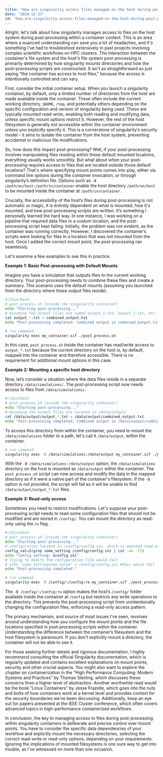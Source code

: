 ```yaml
---
title: "How are singularity access files managed on the host during post-processing?"
date: "2024-12-23"
id: "how-are-singularity-access-files-managed-on-the-host-during-post-processing"
---
```


Alright, let's talk about how singularity manages access to files on the host system during post-processing within a container context. This is an area where a nuanced understanding can save you a lot of headaches, and it's something I've had to troubleshoot extensively in past projects involving complex scientific workflows on HPC clusters. The interaction between the container's file system and the host's file system post-processing is primarily determined by how singularity mounts directories and how the post-processing scripts are constructed. It isn't as straightforward as just saying "the container has access to host files," because the access is intentionally controlled and can vary.

First, consider the initial container setup. When you launch a singularity container, by default, only a limited number of directories from the host are made available inside the container. These often include the current working directory, `$HOME`, `/tmp`, and potentially others depending on the specific configuration and version of singularity being used. These are typically mounted *read-write*, enabling both reading and modifying data, unless specific mount options restrict it. However, the rest of the host filesystem is generally *not* accessible within the container environment unless you explicitly specify it. This is a cornerstone of singularity’s security model – it aims to isolate the container from the host system, preventing accidental or malicious file modifications.

So, how does this impact post-processing? Well, if your post-processing involves manipulating files residing within these default mounted locations, everything usually works smoothly. But what about when your post-processing requires access to files that are located outside those default locations? That's where specifying mount points comes into play, either via command line options during the container invocation, or through singularity’s definition file. Options such as `-B /path/on/host:/path/in/container` enable the host directory `/path/on/host` to be mounted inside the container at `/path/in/container`.

Crucially, the accessibility of the host’s files during post-processing is not automatic or magic, it is entirely dependent on what is mounted, how it's mounted, and how post-processing scripts are written. It’s something I personally learned the hard way. In one instance, I was working on a pipeline that required data files in a custom location, and the post-processing script kept failing. Initially, the problem was not evident, as the container was running correctly. However, I discovered the container’s scripts were looking for files in a location that was not mounted from the host. Once I added the correct mount point, the post-processing ran seamlessly.

Let's examine a few examples to see this in practice.

**Example 1: Basic Post-processing with Default Mounts**

Imagine you have a simulation that outputs files to the current working directory. Your post-processing needs to combine these files and create a summary. This scenario uses the default mounts (assuming you launched from the directory where these output files reside).

```bash
#!/bin/bash
# post_process.sh (inside the singularity container)
echo "Starting post-processing..."
# Assuming the output files are named output_1.txt, output_2.txt, etc.
cat output_*.txt > combined_output.txt
echo "Post-processing completed. Combined output in combined_output.txt"
```

```bash
# run command
singularity exec my_container.sif ./post_process.sh
```

In this case, `post_process.sh` inside the container has read/write access to `output_*.txt` because the current directory on the host is, by default, mapped into the container and therefore accessible. There is no requirement for additional mount options in this case.

**Example 2: Mounting a specific host directory**

Now, let’s consider a situation where the data files reside in a separate directory `/data/simulations/`. The post-processing script now needs access to files from `/data/simulations/`.

```bash
#!/bin/bash
# post_process.sh (inside the singularity container)
echo "Starting post-processing..."
# Assuming the output files are located in /data/output/
cat /data/output/output_*.txt > /data/output/combined_output.txt
echo "Post-processing completed. Combined output in /data/output/combined_output.txt"
```

To access this directory from within the container, you need to mount the `/data/simulations` folder to a path, let's call it `/data/output`, within the container.

```bash
# run command
singularity exec -B /data/simulations:/data/output my_container.sif ./post_process.sh
```

With the `-B /data/simulations:/data/output` option, the `/data/simulations` directory on the host is mounted as `/data/output` within the container. The `post_process.sh` script can now access and modify the data in the mapped directory as if it were a native part of the container's filesystem. If the `-B` option is not provided, the script will fail as it will be unable to find `/data/output/output_*.txt` files.

**Example 3: Read-only access**

Sometimes you need to restrict modifications. Let's suppose your post-processing script needs to read some configuration files that should not be modified and are stored in `/config/`. You can mount the directory as read-only using the `ro` flag.

```bash
#!/bin/bash
# post_process.sh (inside the singularity container)
echo "Starting post-processing..."
# configuration located in /config/config.ini, which is mounted read-only from host
config_val=$(grep some_setting /config/config.ini | cut -d= -f2)
echo "Config setting: $config_val"
# Trying to modify the configuration file would fail
# echo "some_setting=new_value" > /config/config.ini #this would fail
echo "Post-processing completed."
```

```bash
# run command
singularity exec -B /config/:/config:ro my_container.sif ./post_process.sh
```

The `-B /config/:/config:ro` option makes the host’s `/config/` folder available inside the container at `/config` but restricts any write operations to the directory. This prevents the post-processing script from unintentionally changing the configuration files, enforcing a read-only access pattern.

The primary mechanism, and source of most issues I've seen, revolves around understanding how you configure the mount points and the file locations specified in post-processing scripts within the container. Understanding the difference between the container’s filesystem and the host filesystem is paramount. If you don't explicitly mount a directory, the container will not be able to see it.

For those seeking further details and rigorous documentation, I highly recommend consulting the official Singularity documentation, which is regularly updated and contains excellent explanations on mount points, security and other crucial aspects. You might also want to explore the chapter on containerization in the “High Performance Computing: Modern Systems and Practices” by Thomas Sterling, which discusses these concerns from a higher level of abstraction. Another worthwhile read would be the book "Linux Containers" by Jesse Frazelle, which goes into the nuts and bolts of how containers work at a kernel level and provides context for the security boundaries we’ve been discussing. Additionally, keep an eye out for papers presented at the IEEE Cluster conference, which often covers advanced topics in high-performance containerized workflows.

In conclusion, the key to managing access to files during post-processing within singularity containers is deliberate and precise control over mount points. You have to consider the specific data dependencies of your workflow and explicitly mount the necessary directories, selecting the correct read-write or read-only options, depending on your requirements. Ignoring the implications of mounted filesystems is one sure way to get into trouble, as I've witnessed on more than one occasion.
